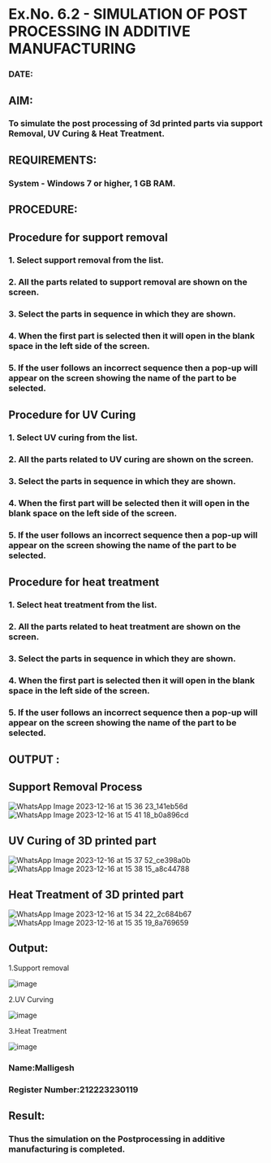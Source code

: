 # Ex.No. 6.2 - SIMULATION OF POST PROCESSING IN ADDITIVE MANUFACTURING

### DATE: 

## AIM: 
### To simulate the post processing of 3d printed parts via support Removal, UV Curing & Heat Treatment.

## REQUIREMENTS:
### System - Windows 7 or higher, 1 GB RAM.

## PROCEDURE:

## Procedure for support removal
### 1.	Select support removal from the list.
### 2.	All the parts related to support removal are shown on the screen.
### 3.	Select the parts in sequence in which they are shown.
### 4.	When the first part is selected then it will open in the blank space in the left side of the screen.
### 5.	If the user follows an incorrect sequence then a pop-up will appear on the screen showing the name of the part to be selected.

## Procedure for UV Curing
### 1.	Select UV curing from the list.
### 2.	All the parts related to UV curing are shown on the screen.
### 3.	Select the parts in sequence in which they are shown.
### 4.	When the first part will be selected then it will open in the blank space on the left side of the screen.
### 5.	If the user follows an incorrect sequence then a pop-up will appear on the screen showing the name of the part to be selected.

## Procedure for heat treatment
### 1.	Select heat treatment from the list.
### 2.	All the parts related to heat treatment are shown on the screen.
### 3.	Select the parts in sequence in which they are shown.
### 4.	When the first part is selected then it will open in the blank space in the left side of the screen.
### 5.	If the user follows an incorrect sequence then a pop-up will appear on the screen showing the name of the part to be selected.

## OUTPUT :

## Support Removal Process
![WhatsApp Image 2023-12-16 at 15 36 23_141eb56d](https://github.com/Sanjit2328/Ex.No.9---SIMULATION-OF-POST--PROCESSING-IN-ADDITIVE-MANUFACTURING/assets/139331694/26dfbba7-5950-44fd-9eb2-be4e2b43e040)
![WhatsApp Image 2023-12-16 at 15 41 18_b0a896cd](https://github.com/Sanjit2328/Ex.No.9---SIMULATION-OF-POST--PROCESSING-IN-ADDITIVE-MANUFACTURING/assets/139331694/789a7440-ed32-405e-873d-323224d973a1)

## UV Curing of 3D printed part
![WhatsApp Image 2023-12-16 at 15 37 52_ce398a0b](https://github.com/Sanjit2328/Ex.No.9---SIMULATION-OF-POST--PROCESSING-IN-ADDITIVE-MANUFACTURING/assets/139331694/2726e3fb-a412-40d2-a445-d1744e2257fd)
![WhatsApp Image 2023-12-16 at 15 38 15_a8c44788](https://github.com/Sanjit2328/Ex.No.9---SIMULATION-OF-POST--PROCESSING-IN-ADDITIVE-MANUFACTURING/assets/139331694/03177939-21dd-4e43-924d-b9d1dfc5137d)


## Heat Treatment of 3D printed part
![WhatsApp Image 2023-12-16 at 15 34 22_2c684b67](https://github.com/Sanjit2328/Ex.No.9---SIMULATION-OF-POST--PROCESSING-IN-ADDITIVE-MANUFACTURING/assets/139331694/60da8b2d-297a-4a76-b85b-60bcf02def7c)
![WhatsApp Image 2023-12-16 at 15 35 19_8a769659](https://github.com/Sanjit2328/Ex.No.9---SIMULATION-OF-POST--PROCESSING-IN-ADDITIVE-MANUFACTURING/assets/139331694/28afe692-ab34-41ab-82a4-8a0ebee1d0dd)

## Output:
1.Support removal

![image](https://github.com/user-attachments/assets/1201f0ec-d86b-4a26-9edb-bde8803eaf00)

2.UV Curving

![image](https://github.com/user-attachments/assets/53767f05-116d-47dd-a561-8039e95c0ab9)


3.Heat Treatment

![image](https://github.com/user-attachments/assets/b07fac00-f951-4c60-9a60-647e308c24d6)


### Name:Malligesh
### Register Number:212223230119

## Result: 
### Thus the simulation on the Postprocessing in additive manufacturing is completed.
